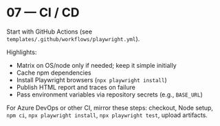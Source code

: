 # 07 — CI / CD

Start with GitHub Actions (see `templates/.github/workflows/playwright.yml`).

Highlights:

- Matrix on OS/node only if needed; keep it simple initially
- Cache npm dependencies
- Install Playwright browsers (`npx playwright install`)
- Publish HTML report and traces on failure
- Pass environment variables via repository secrets (e.g., `BASE_URL`)

For Azure DevOps or other CI, mirror these steps: checkout, Node setup, `npm ci`, `npx playwright install`, `npx playwright test`, upload artifacts.
